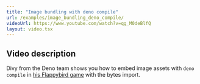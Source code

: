 ```yaml
---
title: "Image bundling with deno compile"
url: /examples/image_bundling_deno_compile/
videoUrl: https://www.youtube.com/watch?v=qg_M0deBlfQ
layout: video.tsx
---
```


## Video description

Divy from the Deno team shows you how to embed image assets with `deno compile`
in [his Flappybird game](https://github.com/littledivy/flappybird) with the
bytes import.
